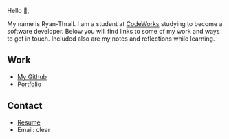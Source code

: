 Hello 👋, 

My name is Ryan-Thrall. I am a student at [CodeWorks](https://boisecodeworks.com) studying to become a software developer. Below you will find links to some of my work and ways to get in touch. Included also are my notes and reflections while learning. 

## Work

  + [My Github](https://github.com/clear)
  + [Portfolio](https://clear.github.io/)

## Contact

  + [Resume](https://clear.github.io/resume)
  + Email: clear
  
